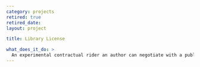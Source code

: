 ```yaml
---
category: projects
retired: true
retired_date:
layout: project

title: Library License

what_does_it_do: >
  An experimental contractual rider an author can negotiate with a publisher that gives one online copy to public libraries after the book has stopped selling.
---
```

